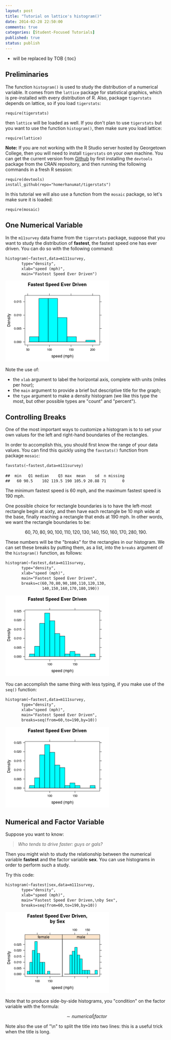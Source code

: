 ```yaml
---
layout: post
title: "Tutorial on lattice's histogram()"
date: 2014-02-28 22:50:00
comments: true
categories: [Student-Focused Tutorials]
published: true
status: publish
---
```

 
* will be replaced by TOB
{:toc}
 


 
## Preliminaries
 
The function `histogram()` is used to study the distribution of a numerical variable.  It comes from the `lattice` package for statistical graphics, which is pre-installed with every distribution of R.  Also, package `tigerstats` depends on lattice, so if you load `tigerstats`:
 

    require(tigerstats)

 
then `lattice` will be loaded as well.  If you don't plan to use `tigerstats` but you want to use the function `histogram()`, then make sure you load lattice:
 

    require(lattice)

 
 
**Note:**  If you are not working with the R Studio server hosted by Georgetown College, then you will need to install `tigerstats` on your own machine.  You can get the current version from [Github](http://github.com) by first installing the `devtools` package from the CRAN repository, and then running the following commands in a fresh R session:
 

    require(devtools)
    install_github(repo="homerhanumat/tigerstats")

 
In this tutorial we will also use a function from the `mosaic` package, so let's make sure it is loaded:
 

    require(mosaic)

 
 
## One Numerical Variable
 
In the `m11survey` data frame from the `tigerstats` package, suppose that you want to study the distribution of **fastest**, the fastest speed one has ever driven.  You can do so with the following command:
 
 
 

    histogram(~fastest,data=m111survey,
           type="density",
           xlab="speed (mph)",
           main="Fastest Speed Ever Driven")

![plot of chunk histtutfastest](/images/figure/histtutfastest.png) 

 
Note the use of:
 
* the `xlab` argument to label the horizontal axis, complete with units (miles per hour);
* the `main` argument to provide a brief but descriptive title for the graph;
* the `type` argument to make a density histogram (we like this type the most, but other possible types are "count" and "percent").
 
## Controlling Breaks
 
One of the most important ways to customize a histogram is to to set your own values for the left and right-hand boundaries of the rectangles.
 
In order to accomplish this, you should first know the range of your data values.  You can find this quickly using the `favstats()` function from package `mosaic`:
 

    favstats(~fastest,data=m111survey)

    ##  min   Q1 median    Q3 max  mean    sd  n missing
    ##   60 90.5    102 119.5 190 105.9 20.88 71       0

 
The minimum fastest speed is 60 mph, and the maximum fastest speed is 190 mph.
 
One possible choice for rectangle boundaries is to have the left-most rectangle begin at sixty, and then have each rectangle be 10 mph wide at the base, finally reaching a rectangle that ends at 190 mph.  In other words, we want the rectangle boundaries to be:
 
$$60,70,80,90,100,110,120,130,140,150,160,170,280,190.$$
 
These numbers will be the "breaks" for the rectangles in our histogram.  We can set these breaks by putting them, as a list, into the `breaks` argument of the `histogram()` function, as follows:
 


    histogram(~fastest,data=m111survey,
           type="density",
           xlab="speed (mph)",
           main="Fastest Speed Ever Driven",
           breaks=c(60,70,80,90,100,110,120,130,
                    140,150,160,170,180,190))

![plot of chunk histtutfastestbreaks10](/images/figure/histtutfastestbreaks10.png) 

 
 
You can accomplish the same thing with less typing, if you make use of the `seq()` function:
 

    histogram(~fastest,data=m111survey,
           type="density",
           xlab="speed (mph)",
           main="Fastest Speed Ever Driven",
           breaks=seq(from=60,to=190,by=10))

![plot of chunk histtutfastestbreaks10seq](/images/figure/histtutfastestbreaks10seq.png) 

 
 
 
## Numerical and Factor Variable
 
Suppose you want to know:
 
  >*Who tends to drive faster:  guys or gals?*
  
Then you might wish to study the relationship between the numerical variable **fastest** and the factor variable **sex**.  You can use histograms in order to perform such a study.
 
Try this code:
 

    histogram(~fastest|sex,data=m111survey,
           type="density",
           xlab="speed (mph)",
           main="Fastest Speed Ever Driven,\nby Sex",
           breaks=seq(from=60,to=190,by=10))

![plot of chunk histtutfastestsexcond](/images/figure/histtutfastestsexcond.png) 

 
Note that to produce side-by-side histograms, you "condition" on the factor variable with the formula:
 
$$\sim numerical \vert factor$$
 
Note also the use of "\n" to split the title into two lines:  this is a useful trick when the title is long.
 
